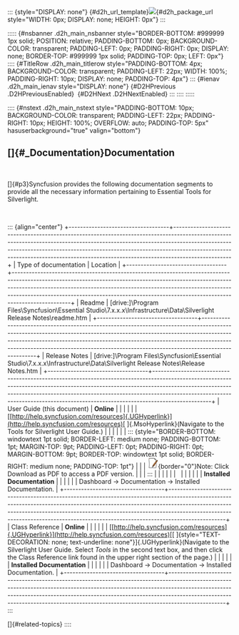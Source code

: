 ::: {style="DISPLAY: none"}
[](ms-xhelp:///?Id=d2h_url_template){#d2h_url_template}![](!package_url!){#d2h_package_url style="WIDTH: 0px; DISPLAY: none; HEIGHT: 0px"}
:::

::::: {#nsbanner .d2h_main_nsbanner style="BORDER-BOTTOM: #999999 1px solid; POSITION: relative; PADDING-BOTTOM: 0px; BACKGROUND-COLOR: transparent; PADDING-LEFT: 0px; PADDING-RIGHT: 0px; DISPLAY: none; BORDER-TOP: #999999 1px solid; PADDING-TOP: 0px; LEFT: 0px"}
:::: {#TitleRow .d2h_main_titlerow style="PADDING-BOTTOM: 4px; BACKGROUND-COLOR: transparent; PADDING-LEFT: 22px; WIDTH: 100%; PADDING-RIGHT: 10px; DISPLAY: none; PADDING-TOP: 4px"}
::: {#ienav .d2h_main_ienav style="DISPLAY: none"}
[](ms-xhelp:///?Id=7950fb8b-d4a7-46ec-bada-e2ece99e5626){#D2HPrevious .D2HPreviousEnabled}  [](ms-xhelp:///?Id=3c08fa21-efc0-46e5-80ad-4296acb2a4b0){#D2HNext .D2HNextEnabled}
:::
::::
:::::

:::: {#nstext .d2h_main_nstext style="PADDING-BOTTOM: 10px; BACKGROUND-COLOR: transparent; PADDING-LEFT: 22px; PADDING-RIGHT: 10px; HEIGHT: 100%; OVERFLOW: auto; PADDING-TOP: 5px" hasuserbackground="true" valign="bottom"}
## []{#_Documentation}Documentation

 

[]{#p3}Syncfusion provides the following documentation segments to provide all the necessary information pertaining to Essential Tools for Silverlight.

 

::: {align="center"}
+-----------------------------------+--------------------------------------------------------------------------------------------------------------------------------------------------------------------------------------------------------------------------------------------------------------------------------------------------------------------------------------------+
| Type of documentation             | Location                                                                                                                                                                                                                                                                                                                                   |
+-----------------------------------+--------------------------------------------------------------------------------------------------------------------------------------------------------------------------------------------------------------------------------------------------------------------------------------------------------------------------------------------+
| Readme                            | \[drive:\]\\Program Files\\Syncfusion\\Essential Studio\\7.x.x.x\\Infrastructure\\Data\\Silverlight Release Notes\\readme.htm                                                                                                                                                                                                              |
+-----------------------------------+--------------------------------------------------------------------------------------------------------------------------------------------------------------------------------------------------------------------------------------------------------------------------------------------------------------------------------------------+
| Release Notes                     | \[drive:\]\\Program Files\\Syncfusion\\Essential Studio\\7.x.x.x\\Infrastructure\\Data\\Silverlight Release Notes\\Release Notes.htm                                                                                                                                                                                                       |
+-----------------------------------+--------------------------------------------------------------------------------------------------------------------------------------------------------------------------------------------------------------------------------------------------------------------------------------------------------------------------------------------+
| User Guide (this document)        | **Online**                                                                                                                                                                                                                                                                                                                                 |
|                                   |                                                                                                                                                                                                                                                                                                                                            |
|                                   | [[http://help.syncfusion.com/resources]{.UGHyperlink}](http://help.syncfusion.com/resources)[ ]{.MsoHyperlink}(Navigate to the Tools for Silverlight User Guide.)                                                                                                                                                                          |
|                                   |                                                                                                                                                                                                                                                                                                                                            |
|                                   | ::: {style="BORDER-BOTTOM: windowtext 1pt solid; BORDER-LEFT: medium none; PADDING-BOTTOM: 1pt; MARGIN-TOP: 9pt; PADDING-LEFT: 0pt; PADDING-RIGHT: 0pt; MARGIN-BOTTOM: 9pt; BORDER-TOP: windowtext 1pt solid; BORDER-RIGHT: medium none; PADDING-TOP: 1pt"}                                                                                |
|                                   | ![](../ImagesExt/image261_3.jpg){border="0"}Note: Click Download as PDF to access a PDF version.                                                                                                                                                                                                                                           |
|                                   | :::                                                                                                                                                                                                                                                                                                                                        |
|                                   |                                                                                                                                                                                                                                                                                                                                            |
|                                   |                                                                                                                                                                                                                                                                                                                                            |
|                                   |                                                                                                                                                                                                                                                                                                                                            |
|                                   | **Installed Documentation**                                                                                                                                                                                                                                                                                                                |
|                                   |                                                                                                                                                                                                                                                                                                                                            |
|                                   | Dashboard -\> Documentation -\> Installed Documentation.                                                                                                                                                                                                                                                                                   |
+-----------------------------------+--------------------------------------------------------------------------------------------------------------------------------------------------------------------------------------------------------------------------------------------------------------------------------------------------------------------------------------------+
| Class Reference                   | **Online**                                                                                                                                                                                                                                                                                                                                 |
|                                   |                                                                                                                                                                                                                                                                                                                                            |
|                                   | [[http://help.syncfusion.com/resources]{.UGHyperlink}](http://help.syncfusion.com/resources)[[ ]{style="TEXT-DECORATION: none; text-underline: none"}]{.UGHyperlink}(Navigate to the Silverlight User Guide. Select *Tools* in the second text box, and then click the Class Reference link found in the upper right section of the page.) |
|                                   |                                                                                                                                                                                                                                                                                                                                            |
|                                   | **Installed Documentation**                                                                                                                                                                                                                                                                                                                |
|                                   |                                                                                                                                                                                                                                                                                                                                            |
|                                   | Dashboard -\> Documentation -\> Installed Documentation.                                                                                                                                                                                                                                                                                   |
+-----------------------------------+--------------------------------------------------------------------------------------------------------------------------------------------------------------------------------------------------------------------------------------------------------------------------------------------------------------------------------------------+
:::

[]{#related-topics}
::::
